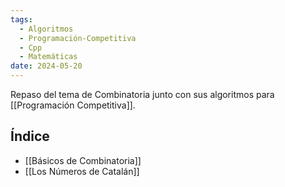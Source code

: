 ```yaml
---
tags:
  - Algoritmos
  - Programación-Competitiva
  - Cpp
  - Matemáticas
date: 2024-05-20
---
```

Repaso del tema de Combinatoria junto con sus algoritmos para [[Programación Competitiva]].

## Índice
- [[Básicos de Combinatoria]]
- [[Los Números de Catalán]]